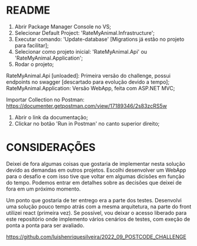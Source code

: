 # README

1. Abrir Package Manager Console no VS;
2. Selecionar Default Project: 'RateMyAnimal.Infrastructure';
3. Executar comando: 'Update-database' [Migrations já estão no projeto para facilitar];
4. Selecionar como projeto inicial: 'RateMyAnimal.Api' ou 'RateMyAnimal.Application';
5. Rodar o projeto;

RateMyAnimal.Api [unloaded]: Primeira versão do challenge, possui endpoints no swagger [descartado para evolução devido a tempo];
RateMyAnimal.Application: Versão WebApp, feita com ASP.NET MVC;


Importar Collection no Postman: https://documenter.getpostman.com/view/17189346/2s83zcRS5w
1. Abrir o link da documentação;
2. Clickar no botão 'Run in Postman' no canto superior direito;


# CONSIDERAÇÕES

Deixei de fora algumas coisas que gostaria de implementar nesta solução devido as demandas em outros projetos.
Escolhi desenvolver um WebApp para o desafio e com isso tive que voltar em algumas dicisões em função do tempo.
Podemos entrar em detalhes sobre as decisões que deixei de fora em um próximo momento.

Um ponto que gostaria de ter entrego era a parte dos testes.
Desenvolvi uma solução pouco tempo atrás com a mesma arquitetura, na parte do front utilizei react (primeira vez).
Se possível, vou deixar o acesso liberado para este repositório onde implemento vários cenários de testes, com exeção de ponta a ponta para ser avaliado.

https://github.com/luishenriquesilveira/2022_09_POSTCODE_CHALLENGE
